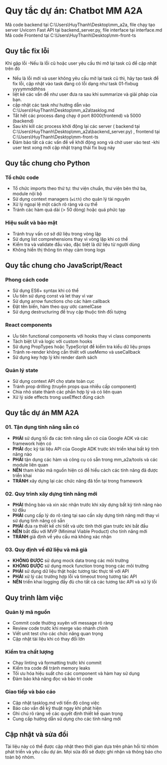 # Quy tắc dự án: Chatbot MM A2A
Mã code backend tại C:\Users\HuyThanh\Desktop\mm_a2a, file chạy tạo server Uvicorn Fast API tại backend_server.py, file interface tại interface.md
Mã code Frontend tại C:\Users\HuyThanh\Desktop\mm-front-ts

## Quy tắc fix lỗi
Khi gặp lỗi 
-Nếu là lỗi cũ hoặc user yêu cầu thì mở lại task cũ để cập nhật trên đó 
- Nếu là lỗi mới và user không yêu cầu mở lại task cũ thì, hãy tạo task để fix lỗi, cập nhật vào task đang có lỗi dạng như task 01-fixbug yyyymmddhhss
- liệt kê các vấn đề như user đưa ra sau khi summarize và giải pháp của bạn. 
- cập nhật các task như hướng dẫn vào C:\Users\HuyThanh\Desktop\mm_a2a\tasklog.md
- Tắt hết các process đang chạy ở port 8000(frontend) và 5000 (backend)
- Sau khi kill các process khởi động lại các server ( backend tại C:\Users\HuyThanh\Desktop\mm_a2a\backend_server.py) , frontend tại C:\Users\HuyThanh\Desktop\mm-front-ts 
- Đảm bảo tất cả các vấn đề về khởi động xong và chờ user vào test
-khi user test xong mới cập nhật trạng thái fix bug này  

## Quy tắc chung cho Python
### Tổ chức code
- Tổ chức imports theo thứ tự: thư viện chuẩn, thư viện bên thứ ba, module nội bộ
- Sử dụng context managers (`with`) cho quản lý tài nguyên
- Xử lý ngoại lệ một cách rõ ràng và cụ thể
- Tránh các hàm quá dài (> 50 dòng) hoặc quá phức tạp

### Hiệu suất và bảo mật
- Tránh truy vấn cơ sở dữ liệu trong vòng lặp
- Sử dụng list comprehensions thay vì vòng lặp khi có thể
- Kiểm tra và validate đầu vào, đặc biệt là dữ liệu từ người dùng
- Không hiển thị thông tin nhạy cảm trong logs

## Quy tắc chung cho JavaScript/React

### Phong cách code
- Sử dụng ES6+ syntax khi có thể
- Ưu tiên sử dụng const và let thay vì var
- Sử dụng arrow functions cho các hàm callback
- Đặt tên biến, hàm theo quy ước camelCase
- Sử dụng destructuring để truy cập thuộc tính đối tượng

### React components
- Ưu tiên functional components với hooks thay vì class components
- Tách biệt UI và logic với custom hooks
- Sử dụng PropTypes hoặc TypeScript để kiểm tra kiểu dữ liệu props
- Tránh re-render không cần thiết với useMemo và useCallback
- Sử dụng key hợp lý khi render danh sách

### Quản lý state
- Sử dụng context API cho state toàn cục
- Tránh prop drilling (truyền props qua nhiều cấp component)
- Chia nhỏ state thành các phần hợp lý và có liên quan
- Xử lý side effects trong useEffect đúng cách

## Quy tắc dự án MM A2A

### 01. Tận dụng tính năng sẵn có
- **PHẢI** sử dụng tối đa các tính năng sẵn có của Google ADK và các framework hiện có
- **PHẢI** đọc kỹ tài liệu API của Google ADK trước khi triển khai bất kỳ tính năng nào
- **PHẢI** tận dụng các hàm và công cụ có sẵn trong mm_a2a/tools và các module liên quan
- **NÊN** tham khảo mã nguồn hiện có để hiểu cách các tính năng đã được triển khai
- **TRÁNH** xây dựng lại các chức năng đã tồn tại trong framework

### 02. Quy trình xây dựng tính năng mới
- **PHẢI** thông báo và xin xác nhận trước khi xây dựng bất kỳ tính năng nào từ đầu
- **PHẢI** cung cấp lý do rõ ràng tại sao cần xây dựng tính năng mới thay vì sử dụng tính năng có sẵn
- **PHẢI** đưa ra thiết kế chi tiết và ước tính thời gian trước khi bắt đầu
- **NÊN** bắt đầu với MVP (Minimal Viable Product) cho tính năng mới
- **TRÁNH** giả định về yêu cầu mà không xác nhận

### 03. Quy định về dữ liệu và mã giả
- **KHÔNG ĐƯỢC** sử dụng mock data trong các môi trường 
- **KHÔNG ĐƯỢC** sử dụng mock function trong trong các môi trường
- **PHẢI** sử dụng dữ liệu thật hoặc tương tác thực tế với API
- **PHẢI** xử lý các trường hợp lỗi và timeout trong tương tác API
- **NÊN** triển khai logging đầy đủ cho tất cả các tương tác API và xử lý lỗi

## Quy trình làm việc

### Quản lý mã nguồn
- Commit code thường xuyên với message rõ ràng
- Review code trước khi merge vào nhánh chính
- Viết unit test cho các chức năng quan trọng
- Cập nhật tài liệu khi có thay đổi lớn

### Kiểm tra chất lượng
- Chạy linting và formatting trước khi commit
- Kiểm tra code để tránh memory leaks
- Tối ưu hóa hiệu suất cho các component và hàm hay sử dụng
- Đảm bảo khả năng đọc và bảo trì code

### Giao tiếp và báo cáo
- Cập nhật tasklog.md với tiến độ công việc
- Báo cáo vấn đề kỹ thuật ngay khi phát hiện
- Ghi chú rõ ràng về các quyết định thiết kế quan trọng
- Cung cấp hướng dẫn sử dụng cho các tính năng mới

## Cập nhật và sửa đổi

Tài liệu này có thể được cập nhật theo thời gian dựa trên phản hồi từ nhóm phát triển và yêu cầu dự án. Mọi sửa đổi sẽ được ghi nhận và thông báo cho toàn bộ nhóm. 